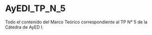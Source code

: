 # AyEDI_TP_N_5
Todo el contenido del Marco Teórico correspondiente al TP N° 5 de la Cátedra de AyED I.
